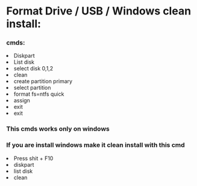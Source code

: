# Format Drive / USB / Windows clean install:

<h3>cmds:</h3>

<li>Diskpart</li>
<li>List disk</li>
<li>select disk 0,1,2</li>
<li>clean</li>
<li>create partition primary</li>
<li>select partition</li>
<li>format fs=ntfs quick</li>
<li>assign</li>
<li>exit</li>
<li>exit</li>

<h3>This cmds works only on windows </h3>

<h3>If you are install windows make it clean install with this cmd </h3>

<li>Press shit + F10 </li>

<li>diskpart</li>

<li>list disk</li>

<li>clean</li>

